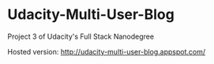 # Udacity-Multi-User-Blog
Project 3 of Udacity's Full Stack Nanodegree

Hosted version: http://udacity-multi-user-blog.appspot.com/

